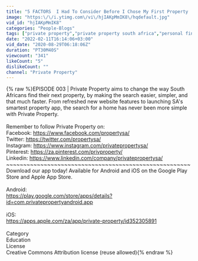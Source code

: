 ```yaml
---
title: "5 FACTORS  I Had To Consider Before I Chose My First Property | Daily Podcast"
image: "https:\/\/i.ytimg.com\/vi\/hjIAKpMmIK8\/hqdefault.jpg"
vid_id: "hjIAKpMmIK8"
categories: "People-Blogs"
tags: ["private property","private property south africa","personal finance"]
date: "2022-02-11T16:14:06+03:00"
vid_date: "2020-08-29T06:18:06Z"
duration: "PT30M40S"
viewcount: "341"
likeCount: "5"
dislikeCount: ""
channel: "Private Property"
---
```

{% raw %}EPISODE 003 | Private Property aims to change the way South Africans find their next property, by making the search easier, simpler, and that much faster. From refreshed new website features to launching SA's smartest property app, the search for a home has never been more simple with Private Property.<br /><br />Remember to follow Private Property on:<br />Facebook: <a rel="nofollow" target="blank" href="https://www.facebook.com/propertysa/">https://www.facebook.com/propertysa/</a><br />Twitter: <a rel="nofollow" target="blank" href="https://twitter.com/propertysa/">https://twitter.com/propertysa/</a><br />Instagram: <a rel="nofollow" target="blank" href="https://www.instagram.com/privatepropertysa/">https://www.instagram.com/privatepropertysa/</a><br />Pinterest: <a rel="nofollow" target="blank" href="https://za.pinterest.com/privproperty/">https://za.pinterest.com/privproperty/</a><br />Linkedin: <a rel="nofollow" target="blank" href="https://www.linkedin.com/company/privatepropertysa/">https://www.linkedin.com/company/privatepropertysa/</a><br />~~~~~~~~~~~~~~~~~~~~~~~~~~~~~~~~~~~~~~~~~~~~~~~~~~~~~~<br />Download our app today! Available for Android and iOS on the Google Play Store and Apple App Store.<br /><br />Android: <br /><a rel="nofollow" target="blank" href="https://play.google.com/store/apps/details?id=com.privatepropertyandroid.app">https://play.google.com/store/apps/details?id=com.privatepropertyandroid.app</a><br /><br />iOS: <br /><a rel="nofollow" target="blank" href="https://apps.apple.com/za/app/private-property/id352305891">https://apps.apple.com/za/app/private-property/id352305891</a><br /><br />Category<br />Education<br />License<br />Creative Commons Attribution license (reuse allowed){% endraw %}
